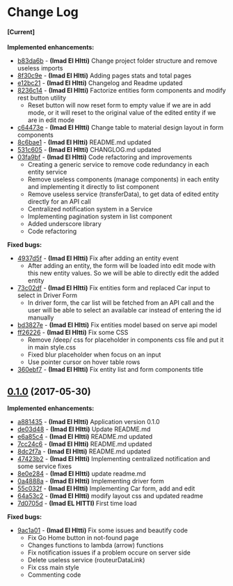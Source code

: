 # Change Log

#### [Current]

**Implemented enhancements:**
 * [b83da6b](../../commit/b83da6b) - __(Imad El HItti)__ Change project folder structure and remove useless imports
 * [8f30c9e](../../commit/8f30c9e) - __(Imad El HItti)__ Adding pages stats and total pages
 * [e12bc21](../../commit/e12bc21) - __(Imad El HItti)__ Changelog and Readme updated
 * [8236c14](../../commit/8236c14) - __(Imad El HItti)__ Factorize entities form components and modify rest button utility
    - Reset button will now reset form to empty value if we are in add mode, or it will reset to the original value of the edited entity if we are in edit mode
 * [c64473e](../../commit/c64473e) - __(Imad El HItti)__ Change table to material design layout in form components
 * [8c6bae1](../../commit/8c6bae1) - __(Imad El HItti)__ README.md updated
 * [531c605](../../commit/531c605) - __(Imad El HItti)__ CHANGLOG.md updated
 * [03fa9bf](../../commit/03fa9bf) - __(Imad El HItti)__ Code refactoring and improvements
    - Creating a generic service to remove code redundancy in each entity service
    - Remove useless components (manage components) in each entity and implementing it directly to list component
    - Remove useless service (transferData), to get data of edited entity directly for an API call
    - Centralized notification system in a Service
    - Implementing pagination system in list component
    - Added underscore library
    - Code refactoring

**Fixed bugs:**

 * [4937d5f](../../commit/4937d5f) - __(Imad El HItti)__ Fix after adding an entity event
    - After adding an entity, the form will be loaded into edit mode with this new entity values. So we will be able to directly edit the added entity
 * [73c02df](../../commit/73c02df) - __(Imad El HItti)__ Fix entities form and replaced Car input to select in Driver Form
    - In driver form, the car list will be fetched from an API call and the user will be able to select an available car instead of entering the id manually
 * [bd3827e](../../commit/bd3827e) - __(Imad El HItti)__ Fix entities model based on serve api model
 * [ff26226](../../commit/ff26226) - __(Imad El HItti)__ Fix some CSS
    - Remove /deep/ css  for placeholder in components css file and put it in main style.css
    - Fixed blur placeholder when focus on an input
    - Use pointer cursor on hover table rows
 * [360ebf7](../../commit/360ebf7) - __(Imad El HItti)__ Fix entity list and form components title


## [0.1.0](https://github.com/so-technology-watch/angular2-demo/tree/0.1.0) (2017-05-30)

**Implemented enhancements:**

 * [a881435](../../commit/a881435) - __(Imad El HItti)__ Application version 0.1.0
 * [de03d48](../../commit/de03d48) - __(Imad El HItti)__ Update README.md
 * [e6a85c4](../../commit/e6a85c4) - __(Imad El HItti)__ README.md updated
 * [7cc24c6](../../commit/7cc24c6) - __(Imad El HItti)__ README.md updated
 * [8dc2f7a](../../commit/8dc2f7a) - __(Imad El HItti)__ README.md updated
 * [47423b2](../../commit/47423b2) - __(Imad El HItti)__ Implementing centralized notification and some service fixes
 * [8e0e284](../../commit/8e0e284) - __(Imad El HItti)__ update readme.md
 * [0a4888a](../../commit/0a4888a) - __(Imad El HItti)__ Implementing driver form
 * [55c032f](../../commit/55c032f) - __(Imad El HItti)__ Implementing Car form, add and edit
 * [64a53c2](../../commit/64a53c2) - __(Imad El HItti)__ modify layout css and updated readme
 * [7d0705d](../../commit/7d0705d) - __(Imad EL HITTI)__ First time load

**Fixed bugs:**

* [9ac1a01](../../commit/9ac1a01) - __(Imad El HItti)__ Fix some issues and beautify code
    - Fix Go Home button in not-found page
    - Changes functions to lambda (arrow) functions
    - Fix notification issues if a problem occure on server side
    - Delete useless service (routeurDataLink)
    - Fix css main style
    - Commenting code